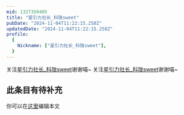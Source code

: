 ```yaml
---
mid: 1327350405
title: "星引力社长_科陇sweet"
pubDate: "2024-11-04T11:22:15.258Z"
updatedDate: "2024-11-04T11:22:15.258Z"
profile:
  {
    Nickname: ["星引力社长_科陇sweet"],
  }
---
```


关注[星引力社长_科陇sweet](https://space.bilibili.com/1327350405)谢谢喵~ 关注[星引力社长_科陇sweet](https://space.bilibili.com/1327350405)谢谢喵~

## 此条目有待补充
你可以在[这里](https://github.com/Yuhanawa/VTuber.ICU/edit/master/src/content/v/星引力社长_科陇sweet/index.md)编辑本文
